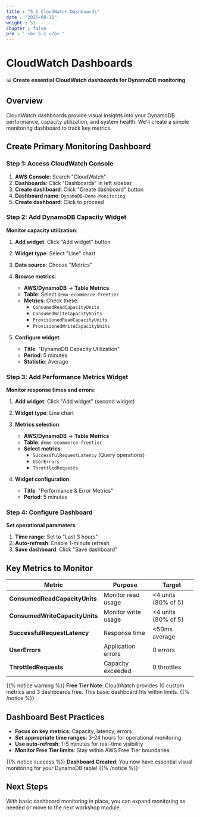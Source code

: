 ```yaml
---
title : "5.1 CloudWatch Dashboards"
date : "2025-08-11"
weight : 51
chapter : false
pre : " <b> 5.1 </b> "
---
```


# CloudWatch Dashboards

📊 **Create essential CloudWatch dashboards for DynamoDB monitoring**

## Overview

CloudWatch dashboards provide visual insights into your DynamoDB performance, capacity utilization, and system health. We'll create a simple monitoring dashboard to track key metrics.

## Create Primary Monitoring Dashboard

### Step 1: Access CloudWatch Console

1. **AWS Console**: Search "CloudWatch"
2. **Dashboards**: Click "Dashboards" in left sidebar  
3. **Create dashboard**: Click "Create dashboard" button
4. **Dashboard name**: `DynamoDB-Demo-Monitoring`
5. **Create dashboard**: Click to proceed

### Step 2: Add DynamoDB Capacity Widget

**Monitor capacity utilization**:

1. **Add widget**: Click "Add widget" button
2. **Widget type**: Select "Line" chart
3. **Data source**: Choose "Metrics"
4. **Browse metrics**: 
   - **AWS/DynamoDB** → **Table Metrics**
   - **Table**: Select `demo-ecommerce-freetier`
   - **Metrics**: Check these:
     - `ConsumedReadCapacityUnits`
     - `ConsumedWriteCapacityUnits`
     - `ProvisionedReadCapacityUnits`
     - `ProvisionedWriteCapacityUnits`

5. **Configure widget**:
   - **Title**: "DynamoDB Capacity Utilization"
   - **Period**: 5 minutes
   - **Statistic**: Average

### Step 3: Add Performance Metrics Widget

**Monitor response times and errors**:

1. **Add widget**: Click "Add widget" (second widget)
2. **Widget type**: Line chart
3. **Metrics selection**:
   - **AWS/DynamoDB** → **Table Metrics**
   - **Table**: `demo-ecommerce-freetier`
   - **Select metrics**:
     - `SuccessfulRequestLatency` (Query operations)
     - `UserErrors`
     - `ThrottledRequests`

4. **Widget configuration**:
   - **Title**: "Performance & Error Metrics"
   - **Period**: 5 minutes

### Step 4: Configure Dashboard

**Set operational parameters**:

1. **Time range**: Set to "Last 3 hours"
2. **Auto-refresh**: Enable 1-minute refresh
3. **Save dashboard**: Click "Save dashboard"

## Key Metrics to Monitor

| Metric | Purpose | Target |
|--------|---------|--------|
| **ConsumedReadCapacityUnits** | Monitor read usage | <4 units (80% of 5) |
| **ConsumedWriteCapacityUnits** | Monitor write usage | <4 units (80% of 5) |
| **SuccessfulRequestLatency** | Response time | <50ms average |
| **UserErrors** | Application errors | 0 errors |
| **ThrottledRequests** | Capacity exceeded | 0 throttles |

{{% notice warning %}}
**Free Tier Note**: CloudWatch provides 10 custom metrics and 3 dashboards free. This basic dashboard fits within limits.
{{% /notice %}}

## Dashboard Best Practices

- **Focus on key metrics**: Capacity, latency, errors
- **Set appropriate time ranges**: 3-24 hours for operational monitoring  
- **Use auto-refresh**: 1-5 minutes for real-time visibility
- **Monitor Free Tier limits**: Stay within AWS Free Tier boundaries

{{% notice success %}}
**Dashboard Created**: You now have essential visual monitoring for your DynamoDB table!
{{% /notice %}}

## Next Steps

With basic dashboard monitoring in place, you can expand monitoring as needed or move to the next workshop module.
